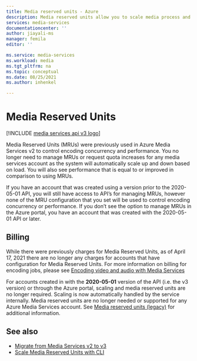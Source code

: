 ```yaml
---
title: Media reserved units - Azure 
description: Media reserved units allow you to scale media process and determine the speed of your media processing tasks.
services: media-services
documentationcenter: ''
author: jiayali-ms
manager: femila
editor: ''

ms.service: media-services
ms.workload: media
ms.tgt_pltfrm: na
ms.topic: conceptual
ms.date: 08/25/2021
ms.author: inhenkel

---
```

# Media Reserved Units

[!INCLUDE [media services api v3 logo](./includes/v3-hr.md)]

Media Reserved Units (MRUs) were previously used in Azure Media Services v2 to control encoding concurrency and performance. You no longer need to manage MRUs or request quota increases for any media services account as the system will automatically scale up and down based on load. You will also see performance that is equal to or improved in comparison to using MRUs. 

If you have an account that was created using a version prior to the 2020-05-01 API, you will still have access to API’s for managing MRUs, however none of the MRU configuration that you set will be used to control encoding concurrency or performance. If you don’t see the option to manage MRUs in the Azure portal, you have an account that was created with the 2020-05-01 API or later. 

## Billing

While there were previously charges for Media Reserved Units, as of April 17, 2021 there are no longer any charges for accounts that have configuration for Media Reserved Units. For more information on billing for encoding jobs, please see [Encoding video and audio with Media Services](encoding-concept.md)

For accounts created in with the **2020-05-01** version of the API (i.e. the v3 version) or through the Azure portal, scaling and media reserved units are no longer required. Scaling is now automatically handled by the service internally. Media reserved units are no longer needed or supported for any Azure Media Services account. See [Media reserved units (legacy)](concept-media-reserved-units.md) for additional information.

## See also

* [Migrate from Media Services v2 to v3](migrate-v-2-v-3-migration-introduction.md)
* [Scale Media Reserved Units with CLI](media-reserved-units-how-to.md)
